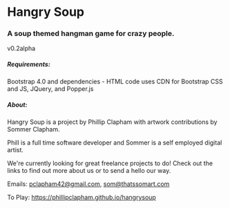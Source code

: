 # Hangry Soup
### A soup themed hangman game for crazy people.
v0.2alpha

##### Requirements:
Bootstrap 4.0 and dependencies - HTML code uses CDN for Bootstrap CSS and JS, JQuery, and Popper.js

##### About:
Hangry Soup is a project by Phillip Clapham with artwork contributions by Sommer Clapham.
              
Phill is a full time software developer and Sommer is a self employed digital artist.

We're currently looking for great freelance projects to do! Check out the links to find out more about us or to send a hello our way.

Emails: pclapham42@gmail.com, som@thatssomart.com

To Play: https://phillipclapham.github.io/hangrysoup